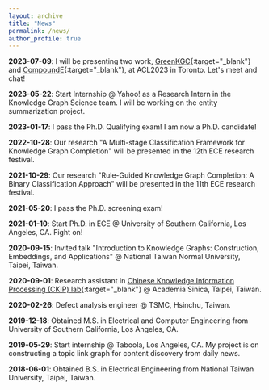 ```yaml
---
layout: archive
title: "News"
permalink: /news/
author_profile: true
---
```


__2023-07-09__: I will be presenting two work, 
[GreenKGC](https://virtual2023.aclweb.org/paper_P5760.html){:target="_blank"}
and 
[CompoundE](https://virtual2023.aclweb.org/paper_P5771.html){:target="_blank"}, 
at ACL2023 in Toronto. Let's meet and chat!

__2023-05-22__: Start Internship @ Yahoo! as a Research Intern in the
Knowledge Graph Science team. I will be working on the entity
summarization project.

__2023-01-17__: I pass the Ph.D. Qualifying exam! I am now a Ph.D. candidate!

__2022-10-28__: Our research "A Multi-stage Classification Framework for Knowledge Graph Completion"
will be presented in the 12th ECE research festival.

__2021-10-29__: Our research "Rule-Guided Knowledge Graph Completion: A Binary Classification Approach"
will be presented in the 11th ECE research festival.

__2021-05-20__: I pass the Ph.D. screening exam!

__2021-01-10__: Start Ph.D. in ECE @ University of Southern California,
Los Angeles, CA. Fight on!

__2020-09-15__: Invited talk "Introduction to Knowledge Graphs: Construction, 
Embeddings, and Applications" @ National Taiwan Normal University, Taipei, Taiwan.

__2020-09-01__: Research assistant in [Chinese Knowledge Information
Processing (CKIP) lab](https://ckip.iis.sinica.edu.tw/){:target="_blank"} @ Academia Sinica, 
Taipei, Taiwan.

__2020-02-26__: Defect analysis engineer @ TSMC, Hsinchu, Taiwan.

__2019-12-18__: Obtained M.S. in Electrical and Computer Engineering from 
University of Southern California, Los Angeles, CA. 

__2019-05-29__: Start internship @ Taboola, Los Angeles, CA. My project is on
constructing a topic link graph for content discovery from daily news.

__2018-06-01__: Obtained B.S. in Electrical Engineering from National Taiwan University, 
Taipei, Taiwan.

